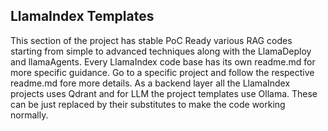 ## LlamaIndex Templates
This section of the project has stable PoC Ready various RAG codes starting from simple to advanced techniques along with the LlamaDeploy and llamaAgents. 
Every LlamaIndex code base has its own readme.md for more specific guidance. 
Go to a specific project and follow the respective readme.md fore more details. 
As a backend layer all the LlamaIndex projects uses Qdrant and for LLM the project templates use Ollama. 
These can be just replaced by their substitutes to make the code working normally.